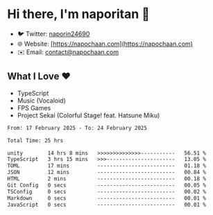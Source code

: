 # Hi there, I'm naporitan 👋

- 🐦 Twitter: [naporin24690](https://twitter.com/naporin24690)
- 🌐 Website: [https://napochaan.com](https://napochaan.com)
- ✉️ Email: [contact@napochaan.com](mailto:contact@napochaan.com)

## What I Love ❤️
- TypeScript
- Music (Vocaloid)
- FPS Games
- Project Sekai (Colorful Stage! feat. Hatsune Miku)

<!--START_SECTION:waka-->

```txt
From: 17 February 2025 - To: 24 February 2025

Total Time: 25 hrs

unity        14 hrs 8 mins   >>>>>>>>>>>>>>-----------   56.51 %
TypeScript   3 hrs 15 mins   >>>----------------------   13.05 %
TOML         17 mins         -------------------------   01.18 %
JSON         12 mins         -------------------------   00.84 %
HTML         2 mins          -------------------------   00.18 %
Git Config   0 secs          -------------------------   00.05 %
TSConfig     0 secs          -------------------------   00.02 %
Markdown     0 secs          -------------------------   00.01 %
JavaScript   0 secs          -------------------------   00.01 %
```

<!--END_SECTION:waka-->

